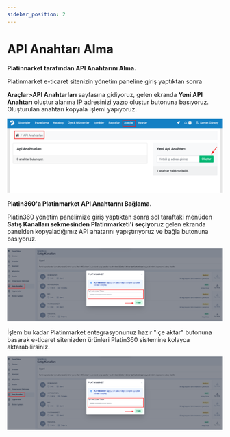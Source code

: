 ```yaml
---
sidebar_position: 2
---
```


# API Anahtarı Alma

**Platinnarket tarafından API Anahtarını Alma.**

Platinmarket e-ticaret sitenizin yönetim paneline giriş yaptıktan sonra

**Araçlar>API Anahtarları** sayfasına gidiyoruz, gelen ekranda  **Yeni API Anahtarı** oluştur alanına IP adresinizi yazıp oluştur butonuna basıyoruz. Oluşturulan anahtarı kopyala işlemi yapıyoruz.


![API Anahtarı ](/img/key-set.png "API Anahtarı")


**Platin360'a Platinmarket API Anahtarını Bağlama.**


Platin360 yönetim panelimize giriş yaptıktan sonra sol taraftaki menüden **Satış Kanalları sekmesinden Platinmarketi'i seçiyoruz** gelen ekranda panelden kopyaladığımız API ahatarını yapıştırıyoruz ve bağla butonuna basıyoruz.

![Token Bağla ](/img/token-set.png "Token Bağla")

İşlem bu kadar Platinmarket entegrasyonunuz hazır "içe aktar" butonuna basarak e-ticaret sitenizden ürünleri
Platin360 sistemine kolayca aktarabilirsiniz.


![Ürün içe aktar ](/img/token-set.png "Ürün içe aktar")
